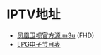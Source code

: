 # IPTV地址
- [凤凰卫视官方源.m3u](https://raw.githubusercontent.com/YipSzeho/PHTV/master/live.m3u) (FHD)
- [EPG电子节目表](http://epg.51zmt.top:8000/gat.xml)
